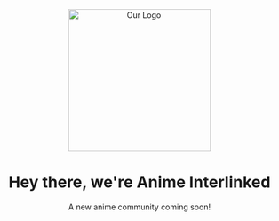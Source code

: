 <div align="center">
<a href="https://www.youtube.com/watch?v=dQw4w9WgXcQ)"><img width="256" src="https://cdn.discordapp.com/icons/942646368453935204/a_6696c6118095640a2f31a11d84fc4880.gif?size=1024" alt="Our Logo"></a>

<h1>Hey there, we're Anime Interlinked</h1>
  
A new anime community coming soon!
</div>

